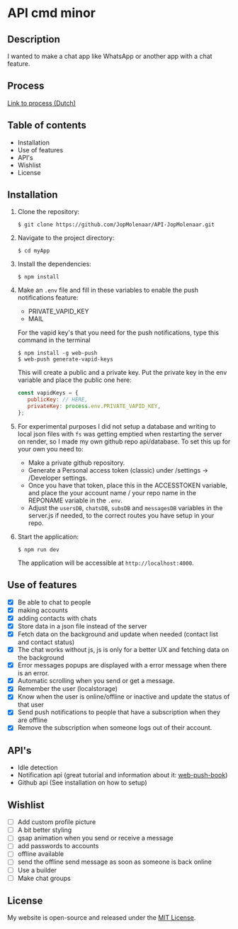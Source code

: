 # API cmd minor

## Description

I wanted to make a chat app like WhatsApp or another app with a chat feature. 

## Process

[Link to process (Dutch) ](https://processjournal-jopmolenaar.onrender.com/processAPI)

## Table of contents

- Installation
- Use of features
- API's
- Wishlist
- License

## Installation

1. Clone the repository:

    ```
    $ git clone https://github.com/JopMolenaar/API-JopMolenaar.git
    ```
2. Navigate to the project directory:

   ```
   $ cd myApp
   ```

3. Install the dependencies:

   ```
   $ npm install
   ```

4. Make an `.env` file and fill in these variables to enable the push notifications feature:
   
   - PRIVATE_VAPID_KEY
   - MAIL

   For the vapid key's that you need for the push notifications, type this command in the terminal
   ```
   $ npm install -g web-push
   $ web-push generate-vapid-keys
   ```
   This will create a public and a private key. Put the private key in the env variable and place the public one here:

   ```js
   const vapidKeys = {
      publicKey: // HERE,
      privateKey: process.env.PRIVATE_VAPID_KEY,
   };
   ```

5. For experimental purposes I did not setup a database and writing to local json files with `fs` was getting emptied when restarting the server on render, so I made my own github repo api/database. To set this up for your own you need to:
   - Make a private github repository.
   - Generate a Personal access token (classic) under /settings -> /Developer settings. 
   - Once you have that token, place this in the ACCESSTOKEN variable, and place the your account name / your repo name in the REPONAME variable in the `.env`. 
   - Adjust the `usersDB`, `chatsDB`, `subsDB` and `messagesDB` variables in the server.js if needed, to the correct routes you have setup in your repo. 

6. Start the application:

   ```
   $ npm run dev
   ```

   The application will be accessible at `http://localhost:4000`.

## Use of features

- [x] Be able to chat to people 
- [x] making accounts
- [x] adding contacts with chats
- [x] Store data in a json file instead of the server
- [x] Fetch data on the background and update when needed (contact list and contact status)
- [x] The chat works without js, js is only for a better UX and fetching data on the background
- [x] Error messages popups are displayed with a error message when there is an error.
- [x] Automatic scrolling when you send or get a message. 
- [x] Remember the user (localstorage)
- [x] Know when the user is online/offline or inactive and update the status of that user
- [x] Send push notifications to people that have a subscription when they are offline
- [x] Remove the subscription when someone logs out of their account. 

## API's

- Idle detection
- Notification api (great tutorial and information about it: [web-push-book](https://web-push-book.gauntface.com/))
- Github api (See installation on how to setup)

## Wishlist

- [ ] Add custom profile picture 
- [ ] A bit better styling
- [ ] gsap animation when you send or receive a message 
- [ ] add passwords to accounts
- [ ] offline available
- [ ] send the offline send message as soon as someone is back online
- [ ] Use a builder
- [ ] Make chat groups 

## License

My website is open-source and released under the [MIT License](LICENSE).